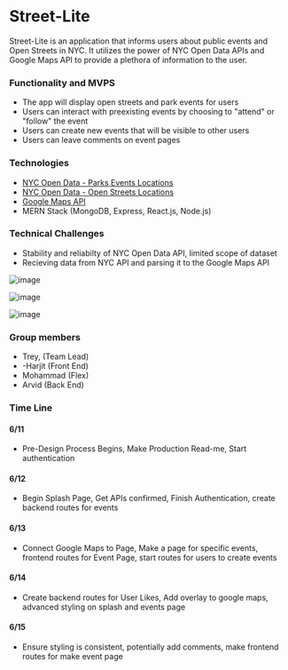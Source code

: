 # Street-Lite

Street-Lite is an application that informs users about public events and Open Streets in NYC. It utilizes the power of NYC Open Data APIs and Google Maps API to provide a plethora of information to the user. 

### Functionality and MVPS
- The app will display open streets and park events for users
- Users can interact with preexisting events by choosing to "attend" or "follow" the event
- Users can create new events that will be visible to other users
- Users can leave comments on event pages

### Technologies
- [NYC Open Data - Parks Events Locations](https://data.cityofnewyork.us/City-Government/NYC-Parks-Events-Listing-Event-Locations/cpcm-i88g)
- [NYC Open Data - Open Streets Locations](https://data.cityofnewyork.us/Health/Open-Streets-Locations/uiay-nctu)
- [Google Maps API](https://developers.google.com/maps/documentation/javascript/places#find_place_from_query)
- MERN Stack (MongoDB, Express, React.js, Node.js)

### Technical Challenges 
- Stability and reliabilty of NYC Open Data API, limited scope of dataset
- Recieving data from NYC API and parsing it to the Google Maps API

![image](https://github.com/treypisano/Street-Lite/assets/126501514/c381f3f5-b4dd-47ae-96e4-1343fadffb22)

![image](https://github.com/treypisano/Street-Lite/assets/126501514/847d4c89-ea7a-4d0a-82d1-a0583b117387)

![image](https://github.com/treypisano/Street-Lite/assets/126501514/c9f59fa4-14e7-40e7-bb5d-a293fca241e0)


### Group members
- Trey, (Team Lead)
- -Harjit (Front End)
- Mohammad (Flex)
- Arvid (Back End)

### Time Line
#### 6/11 
- Pre-Design Process Begins, Make Production Read-me, Start authentication
#### 6/12 
- Begin Splash Page, Get APIs confirmed, Finish Authentication, create backend routes for events
#### 6/13
- Connect Google Maps to Page, Make a page for specific events, frontend routes for Event Page, start routes for users to create events
#### 6/14
- Create backend routes for User Likes, Add overlay to google maps, advanced styling on splash and events page
#### 6/15
- Ensure styling is consistent, potentially add comments, make frontend routes for make event page
